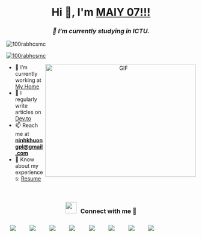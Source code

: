 <h1 align="center">Hi 👋, I'm <a href="https://100rabhcsmc.github.io/Me.io/" target="blank">MAIY 07!!!</a></h1>
<h3 align="center"><i>🌱 I’m currently studying in ICTU.</i></h3>

<p align="left">
  <img src="https://komarev.com/ghpvc/?username=100rabhcsmc&label=Profile%20views&color=0e75b6&style=flat" alt="100rabhcsmc" />
</p>

<p align="left">
  <a href=https://www.tiktok.com/@ninhkhuong.05" target="blank">
    <img src="https://img.shields.io/twitter/follow/100rabhcsmc?logo=twitter&style=for-the-badge" alt="100rabhcsmc" />
  </a>
</p>

<a target="_blank" align="center">
  <img align="right" height="300" width="400" alt="GIF" src="https://media.giphy.com/media/SWoSkN6DxTszqIKEqv/giphy.gif">
</a>

- 🔭 I’m currently working at <a href="https://phoenix.tech/griffyn/" target="blank">My Home</a>
- 📝 I regularly write articles on [Dev.to](https://dev.to/100rabhcsmc)
- 📫 Reach me at <strong>ninhkhuongpl@gmail.com</strong>
- 📄 Know about my experiences: <a href="https://github.com/100rabhcsmc/Me.io/blob/master/01SaurabhChavanReactNativeResume.pdf" target="blank">Resume</a>
<br/>

<h3 align="center"><img src="https://media.giphy.com/media/iY8CRBdQXODJSCERIr/giphy.gif" width="30" height="30" style="margin-right: 10px;">Connect with me 🤝</h3>

<p align="center">
  <div align="center" class="icons-social" style="display: flex; justify-content: space-between; width: 80%;">
    <a style="margin: 10px;" target="_blank" href="https://www.linkedin.com/in/saurabhmchavan/">
      <img src="https://img.icons8.com/doodle/40/000000/linkedin--v2.png">
    </a>
    <a style="margin: 10px;" target="_blank" href="https://github.com/100rabhcsmc">
      <img src="https://img.icons8.com/doodle/40/000000/github--v1.png">
    </a>
    <a style="margin: 10px;" target="_blank" href="https://stackoverflow.com/users/12053852/saurabh-chavan?tab=profile">
      <img src="https://img.icons8.com/external-tal-revivo-color-tal-revivo/40/000000/external-stack-overflow-is-a-question-and-answer-site-for-professional-logo-color-tal-revivo.png">
    </a>
    <a style="margin: 10px;" target="_blank" href="https://dev.to/100rabhcsmc">
      <img src="https://img.icons8.com/external-sketchy-juicy-fish/0.6x/external-blog-online-services-sketchy-sketchy-juicy-fish.png">
    </a>
    <a style="margin: 10px;" target="_blank" href="https://instagram.com/100rabhch">
      <img src="https://img.icons8.com/doodle/40/000000/instagram-new--v2.png">
    </a>
    <a style="margin: 10px;" target="_blank" href="https://twitter.com/100rabhcsmc">
      <img src="https://img.icons8.com/doodle/1x/twitter-squared--v2.png">
    </a>
    <a style="margin: 10px;" target="_blank" href="https://www.youtube.com/channel/UC-ZdNkKNHC6KguDqNFKO2Nw?view_as=subscriber">
      <img src="https://img.icons8.com/doodle/1x/youtube--v2.png">
    </a>
    <a style="margin: 10px;" target="_blank" href="https://github.com/100rabhcsmc/Me.io/blob/master/01SaurabhChavanReactNativeResume.pdf">
      <img src="https://img.icons8.com/plasticine/0.5x/resume.png">
    </a>
  </div>
</p>

